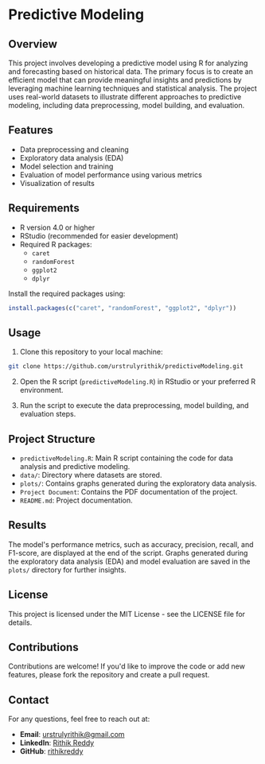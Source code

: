 # Predictive Modeling

## Overview

This project involves developing a predictive model using R for analyzing and forecasting based on historical data. The primary focus is to create an efficient model that can provide meaningful insights and predictions by leveraging machine learning techniques and statistical analysis. The project uses real-world datasets to illustrate different approaches to predictive modeling, including data preprocessing, model building, and evaluation.

## Features

- Data preprocessing and cleaning
- Exploratory data analysis (EDA)
- Model selection and training
- Evaluation of model performance using various metrics
- Visualization of results

## Requirements

- R version 4.0 or higher
- RStudio (recommended for easier development)
- Required R packages:
  - `caret`
  - `randomForest`
  - `ggplot2`
  - `dplyr`

Install the required packages using:

```r
install.packages(c("caret", "randomForest", "ggplot2", "dplyr"))
```

## Usage

1. Clone this repository to your local machine:

```sh
git clone https://github.com/urstrulyrithik/predictiveModeling.git
```

2. Open the R script (`predictiveModeling.R`) in RStudio or your preferred R environment.

3. Run the script to execute the data preprocessing, model building, and evaluation steps.

## Project Structure

- `predictiveModeling.R`: Main R script containing the code for data analysis and predictive modeling.
- `data/`: Directory where datasets are stored.
- `plots/`: Contains graphs generated during the exploratory data analysis.
- `Project Document`: Contains the PDF documentation of the project.
- `README.md`: Project documentation.

## Results

The model's performance metrics, such as accuracy, precision, recall, and F1-score, are displayed at the end of the script. Graphs generated during the exploratory data analysis (EDA) and model evaluation are saved in the `plots/` directory for further insights.

## License

This project is licensed under the MIT License - see the LICENSE file for details.

## Contributions

Contributions are welcome! If you'd like to improve the code or add new features, please fork the repository and create a pull request.

## Contact
For any questions, feel free to reach out at:
- **Email**: urstrulyrithik@gmail.com
- **LinkedIn**: [Rithik Reddy](https://www.linkedin.com/in/rithikreddypv)
- **GitHub**: [rithikreddy](https://github.com/urstrulyrithik)

